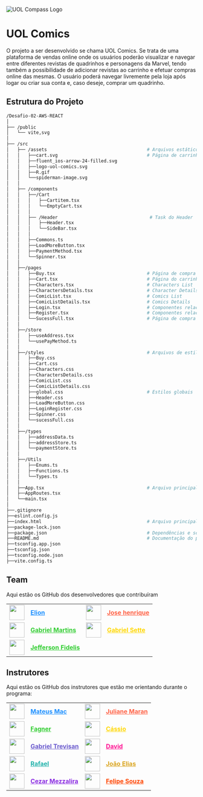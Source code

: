 ![UOL Compass Logo](https://s3.sa-east-1.amazonaws.com/remotar-assets-prod/company-profile-covers/cl7god9gt00lx04wg4p2a93zt.jpg)

# UOL Comics
O projeto a ser desenvolvido se chama UOL Comics. Se trata de uma plataforma de vendas online onde os usuários poderão visualizar e navegar entre diferentes revistas de quadrinhos e personagens da Marvel, tendo também a possibilidade de adicionar revistas ao carrinho e efetuar compras online das mesmas. O usuário poderá navegar livremente pela loja após logar ou criar sua conta e, caso deseje, comprar um quadrinho.


## Estrutura do Projeto

```bash
/Desafio-02-AWS-REACT
│
├── /public
│   └── vite,svg             
│
├── /src
│   ├── /assets                                     # Arquivos estáticos (imagens, ícones, etc.)
│   │   ├──cart.svg                                 # Página de carrinho vazio
│   │   ├──fluent_ios-arrow-24-filled.svg
│   │   ├──logo-uol-comics.svg
│   │   ├──R.gif
│   │   └──spiderman-image.svg
│   │            
│   ├── /components
│   │   ├──/Cart
│   │   │   ├──Cartitem.tsx
│   │   │   └──EmptyCart.tsx
│   │   │
│   │   ├── /Header                                  # Task do Header
│   │   │   ├──Header.tsx
│   │   │   └──SideBar.tsx
│   │   │
│   │   ├──Commons.ts
│   │   ├──LoadMoreButton.tsx
│   │   ├──PaymentMethod.tsx
│   │   └──Spinner.tsx
│   │   
│   ├──/pages
│   │   ├──Buy.tsx                                  # Página de compra
│   │   ├──Cart.tsx                                 # Página do carrinho com itens
│   │   ├──Characters.tsx                           # Characters List
│   │   ├──CharactersDetails.tsx                    # Character Details
│   │   ├──ComicList.tsx                            # Comics List
│   │   ├──ComicListDetails.tsx                     # Comics Details
│   │   ├──Login.tsx                                # Componentes relacionados ao Login
│   │   ├──Register.tsx                             # Componentes relacionados ao Register
│   │   └──SucessFull.tsx                           # Página de compra bem-sucedida
│   │   
│   ├──/store
│   │   ├──useAddress.tsx
│   │   └──usePayMethod.ts
│   │   
│   ├──/styles                                      # Arquivos de estilo (CSS/SASS)
│   │   ├──Buy.css
│   │   ├──Cart.css
│   │   ├──Characters.css
│   │   ├──CharactersDetails.css
│   │   ├──ComicList.css
│   │   ├──ComicListDetails.css
│   │   ├──global.css                               # Estilos globais
│   │   ├──Header.css
│   │   ├──LoadMoreButton.css
│   │   ├──LoginRegister.css
│   │   ├──Spinner.css
│   │   └──sucessFull.css
│   │   
│   ├──/types
│   │   ├──addressData.ts
│   │   ├──addressStore.ts
│   │   └──paymentStore.ts
│   │   
│   ├──/Utils
│   │   ├──Enums.ts
│   │   ├──Functions.ts
│   │   └──Types.ts
│   │   
│   ├──App.tsx                                      # Arquivo principal da aplicação
│   ├──AppRoutes.tsx
│   └──main.tsx
│
├──.gitignore
├──eslint.config.js
├──index.html                                       # Arquivo principal HTML
├──package-lock.json
├──package.json                                     # Dependências e scripts do projeto
├──README.md                                        # Documentação do projeto
├──tsconfig.app.json
├──tsconfig.json
├──tsconfig.node.json
├──vite.config.ts             
```


## Team
Aqui estão os GitHub dos desenvolvedores que contribuíram 

<table>
  <tr>
    <td><img src="https://avatars.githubusercontent.com/u/148485241?v=4" width="40" /></td>
    <td><a href="https://github.com/elionGal" style="color: #1E90FF; font-weight: bold;">Elion</a></td>
    <td><img src="https://avatars.githubusercontent.com/u/104809502?v=4" width="40" /></td>
    <td><a href="https://github.com/henriquepontees" style="color: #FF6347; font-weight: bold;">Jose henrique</a></td>
  </tr>
  <tr>
    <td><img src="https://avatars.githubusercontent.com/u/135551189?v=4" width="40" /></td>
    <td><a href="https://github.com/GabrielSousaM" style="color: #32CD32; font-weight: bold;">Gabriel Martins</a></td>
    <td><img src="https://avatars.githubusercontent.com/u/89105894?v=4" width="40" /></td>
    <td><a href="https://github.com/cassiotakarada-telefonica" style="color: #FFD700; font-weight: bold;">Gabriel Sette</a></td>
  </tr>
  <tr>
    <td><img src="https://avatars.githubusercontent.com/u/103468557?v=4" width="40" /></td>
    <td><a href="https://github.com/FIDEL7Z" style="color: #32CD32; font-weight: bold;">Jefferson Fidelis</a></td>
  </tr>
 
</table>





## Instrutores

Aqui estão os GitHub dos instrutores que estão me orientando durante o programa:

<table>
  <tr>
    <td><img src="https://avatars.githubusercontent.com/u/99038035?v=4" width="40" /></td>
    <td><a href="https://github.com/DevMateusmac" style="color: #1E90FF; font-weight: bold;">Mateus Mac</a></td>
    <td><img src="https://avatars.githubusercontent.com/u/67009807?v=4" width="40" /></td>
    <td><a href="https://github.com/JulianeMaran32" style="color: #FF6347; font-weight: bold;">Juliane Maran</a></td>
  </tr>
  <tr>
    <td><img src="https://avatars.githubusercontent.com/u/40813203?v=4" width="40" /></td>
    <td><a href="https://github.com/faagner7" style="color: #32CD32; font-weight: bold;">Fagner</a></td>
    <td><img src="https://avatars.githubusercontent.com/u/141765025?v=4" width="40" /></td>
    <td><a href="https://github.com/cassiotakarada-telefonica" style="color: #FFD700; font-weight: bold;">Cássio</a></td>
  </tr>
  <tr>
    <td><img src="https://avatars.githubusercontent.com/u/8907909?v=4" width="40" /></td>
    <td><a href="https://github.com/gabrielttrevisan" style="color: #6A5ACD; font-weight: bold;">Gabriel Trevisan</a></td>
    <td><img src="https://avatars.githubusercontent.com/u/55272383?v=4" width="40" /></td>
    <td><a href="https://github.com/cioatodavid" style="color: #FF1493; font-weight: bold;">David</a></td>
  </tr>
  <tr>
    <td><img src="https://avatars.githubusercontent.com/u/67022012?v=4" width="40" /></td>
    <td><a href="https://github.com/RafaelNCST" style="color: #20B2AA; font-weight: bold;">Rafael</a></td>
    <td><img src="https://avatars.githubusercontent.com/u/88065559?v=4" width="40" /></td>
    <td><a href="https://github.com/joaoelias1921" style="color: #DAA520; font-weight: bold;">João Elias</a></td>
  </tr>
  <tr>
    <td><img src="https://avatars.githubusercontent.com/u/20330507?v=4" width="40" /></td>
    <td><a href="https://github.com/cezarmezzalira" style="color: #8A2BE2; font-weight: bold;">Cezar Mezzalira</a></td>
    <td><img src="https://avatars.githubusercontent.com/u/62522451?v=4" width="40" /></td>
    <td><a href="https://github.com/Felipe-15" style="color: #FF4500; font-weight: bold;">Felipe Souza</a></td>
  </tr>
</table>
